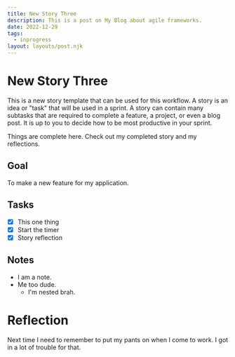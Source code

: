 ```yaml
---
title: New Story Three
description: This is a post on My Blog about agile frameworks.
date: 2022-12-29
tags:
  - inprogress
layout: layouts/post.njk
---
```


# New Story Three

This is a new story template that can be used for this workflow. A story is an idea or "task" that will be used in a sprint. A story can contain many subtasks that are required to complete a feature, a project, or even a blog post. It is up to you to decide how to be most productive in your sprint.

Things are complete here. Check out my completed story and my reflections.

## Goal

To make a new feature for my application.

## Tasks

- [x] This one thing
- [x] Start the timer
- [x] Story reflection

## Notes

- I am a note.
- Me too dude.
  - I'm nested brah.

# Reflection

Next time I need to remember to put my pants on when I come to work. I got in a lot of trouble for that.